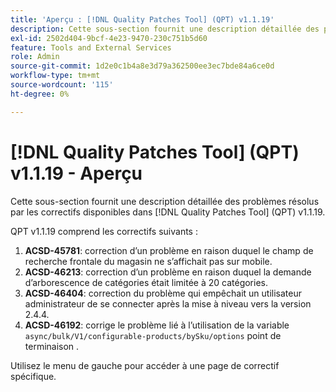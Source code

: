 ```yaml
---
title: 'Aperçu : [!DNL Quality Patches Tool] (QPT) v1.1.19'
description: Cette sous-section fournit une description détaillée des problèmes résolus par les correctifs disponibles dans [!DNL Quality Patches Tool] (QPT) v1.1.19.
exl-id: 2502d404-9bcf-4e23-9470-230c751b5d60
feature: Tools and External Services
role: Admin
source-git-commit: 1d2e0c1b4a8e3d79a362500ee3ec7bde84a6ce0d
workflow-type: tm+mt
source-wordcount: '115'
ht-degree: 0%

---
```


# [!DNL Quality Patches Tool] (QPT) v1.1.19 - Aperçu

Cette sous-section fournit une description détaillée des problèmes résolus par les correctifs disponibles dans [!DNL Quality Patches Tool] (QPT) v1.1.19.

QPT v1.1.19 comprend les correctifs suivants :

1. **ACSD-45781**: correction d’un problème en raison duquel le champ de recherche frontale du magasin ne s’affichait pas sur mobile.
1. **ACSD-46213**: correction d’un problème en raison duquel la demande d’arborescence de catégories était limitée à 20 catégories.
1. **ACSD-46404**: correction du problème qui empêchait un utilisateur administrateur de se connecter après la mise à niveau vers la version 2.4.4.
1. **ACSD-46192**: corrige le problème lié à l’utilisation de la variable `async/bulk/V1/configurable-products/bySku/options` point de terminaison .

Utilisez le menu de gauche pour accéder à une page de correctif spécifique.
